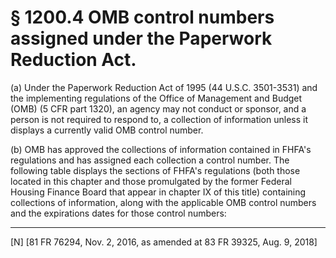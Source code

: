 # § 1200.4   OMB control numbers assigned under the Paperwork Reduction Act.

(a) Under the Paperwork Reduction Act of 1995 (44 U.S.C. 3501-3531) and the implementing regulations of the Office of Management and Budget (OMB) (5 CFR part 1320), an agency may not conduct or sponsor, and a person is not required to respond to, a collection of information unless it displays a currently valid OMB control number.


(b) OMB has approved the collections of information contained in FHFA's regulations and has assigned each collection a control number. The following table displays the sections of FHFA's regulations (both those located in this chapter and those promulgated by the former Federal Housing Finance Board that appear in chapter IX of this title) containing collections of information, along with the applicable OMB control numbers and the expirations dates for those control numbers:



---

[N] [81 FR 76294, Nov. 2, 2016, as amended at 83 FR 39325, Aug. 9, 2018]




